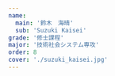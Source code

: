 ```yaml
---
name:
  main: '鈴木　海晴'
  sub: 'Suzuki Kaisei'
grade: '修士課程'
major: '技術社会システム専攻'
order: 8
cover: './suzuki_kaisei.jpg'
---
```

